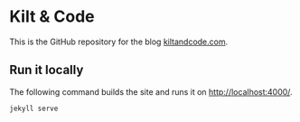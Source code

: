 # Kilt &amp; Code

This is the GitHub repository for the blog [kiltandcode.com](https://kiltandcode.com).

## Run it locally

The following command builds the site and runs it on [http://localhost:4000/](http://localhost:4000/).

```shell
jekyll serve
```
